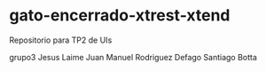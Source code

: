 # gato-encerrado-xtrest-xtend
Repositorio para TP2 de UIs

grupo3
Jesus Laime
Juan Manuel Rodriguez Defago
Santiago Botta
